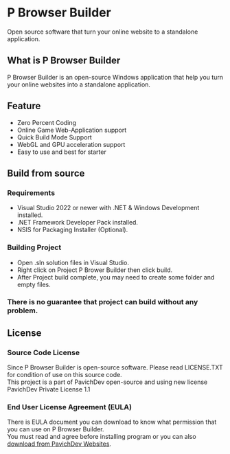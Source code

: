 # P Browser Builder
Open source software that turn your online website to a standalone application.
## What is P Browser Builder
P Browser Builder is an open-source Windows application that help you turn your online websites into a standalone application.
## Feature
* Zero Percent Coding
* Online Game Web-Application support
* Quick Build Mode Support
* WebGL and GPU acceleration support
* Easy to use and best for starter
## Build from source
### Requirements
* Visual Studio 2022 or newer with .NET & Windows Development installed.
* .NET Framework Developer Pack installed.
* NSIS for Packaging Installer (Optional).
### Building Project
* Open .sln solution files in Visual Studio.
* Right click on Project P Brower Builder then click build.
* After Project build complete, you may need to create some folder and empty files.
### There is no guarantee that project can build without any problem.
## License
### Source Code License
Since P Browser Builder is open-source software. Please read LICENSE.TXT for condition of use on this source code.\
This project is a part of PavichDev open-source and using new license PavichDev Private License 1.1
### End User License Agreement (EULA)
There is EULA document you can download to know what permission that you can use on P Browser Builder.\
You must read and agree before installing program or you can also [download from PavichDev Websites](http://pavichdev.ddns.net/download/documents/p-browser-builder-eula.pdf).
